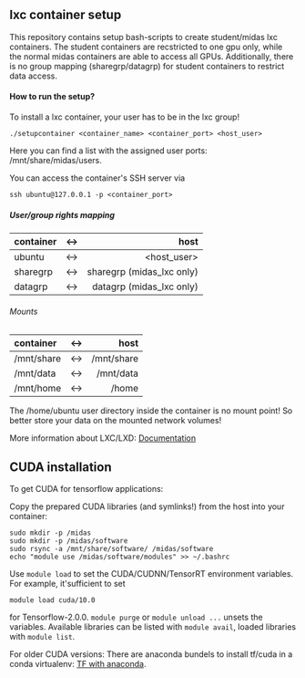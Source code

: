 lxc container setup
-------------------

This repository contains setup bash-scripts to create student/midas lxc containers. The student containers are recstricted to one gpu only, while the normal midas containers are able to access all GPUs. Additionally, there is no group mapping (sharegrp/datagrp) for student containers to restrict data access.

#### How to run the setup?
To install a lxc container, your user has to be in the lxc group!

    ./setupcontainer <container_name> <container_port> <host_user>

Here you can find a list with the assigned user ports: /mnt/share/midas/users.

You can access the container's SSH server via

    ssh ubuntu@127.0.0.1 -p <container_port>



##### User/group rights mapping
| container| <-> | host                      |
|:---------|:---:|--------------------------:|
| ubuntu   | <-> | <host_user>               |
| sharegrp | <-> | sharegrp (midas_lxc only) |
| datagrp  | <-> | datagrp (midas_lxc only)  |

###### Mounts
| container| <-> | host                      |
|:---------|:---:|--------------------------:|
| /mnt/share | <-> | /mnt/share    |
| /mnt/data  | <-> | /mnt/data     |
| /mnt/home  | <-> | /home         |

The /home/ubuntu user directory inside the container is no mount point!
So better store your data on the mounted network volumes!

More information about LXC/LXD: [Documentation](https://lxd.readthedocs.io/en/latest/)
 
CUDA installation
-----------------
To get CUDA for tensorflow applications:

Copy the prepared CUDA libraries (and symlinks!) from the host into your container:

    sudo mkdir -p /midas
    sudo mkdir -p /midas/software
    sudo rsync -a /mnt/share/software/ /midas/software
    echo "module use /midas/software/modules" >> ~/.bashrc
    
Use `module load` to set the CUDA/CUDNN/TensorRT environment variables. For example,
it'sufficient to set 

    module load cuda/10.0
   
for Tensorflow-2.0.0. `module purge` or `module unload ...` unsets the variables.
Available libraries can be listed with `module avail`, loaded libraries with `module list`.

For older CUDA versions: There are anaconda bundels to install tf/cuda in a conda virtualenv:
[TF with anaconda](https://docs.anaconda.com/anaconda/user-guide/tasks/tensorflow/).
